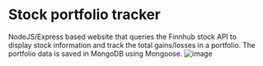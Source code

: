 # Stock portfolio tracker
NodeJS/Express based website that queries the Finnhub stock API to display stock information and track the total gains/losses in a portfolio. The portfolio data is saved in MongoDB using Mongoose.
![image](https://github.com/user-attachments/assets/6b7a9a03-f092-41e7-9823-69760c29a736)
